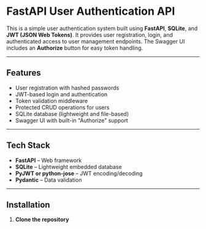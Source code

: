 #  FastAPI User Authentication API

This is a simple user authentication system built using **FastAPI**, **SQLite**, and **JWT (JSON Web Tokens)**. It provides user registration, login, and authenticated access to user management endpoints. The Swagger UI includes an **Authorize** button for easy token handling.

---

## Features

- User registration with hashed passwords
- JWT-based login and authentication
- Token validation middleware
- Protected CRUD operations for users
- SQLite database (lightweight and file-based)
- Swagger UI with built-in "Authorize" support

---

## Tech Stack

- **FastAPI** – Web framework
- **SQLite** – Lightweight embedded database
- **PyJWT or python-jose** – JWT encoding/decoding
- **Pydantic** – Data validation

---

##  Installation

1. **Clone the repository**


